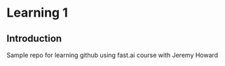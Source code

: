 # Learning 1

## Introduction

Sample repo for learning github using fast.ai course with Jeremy Howard
